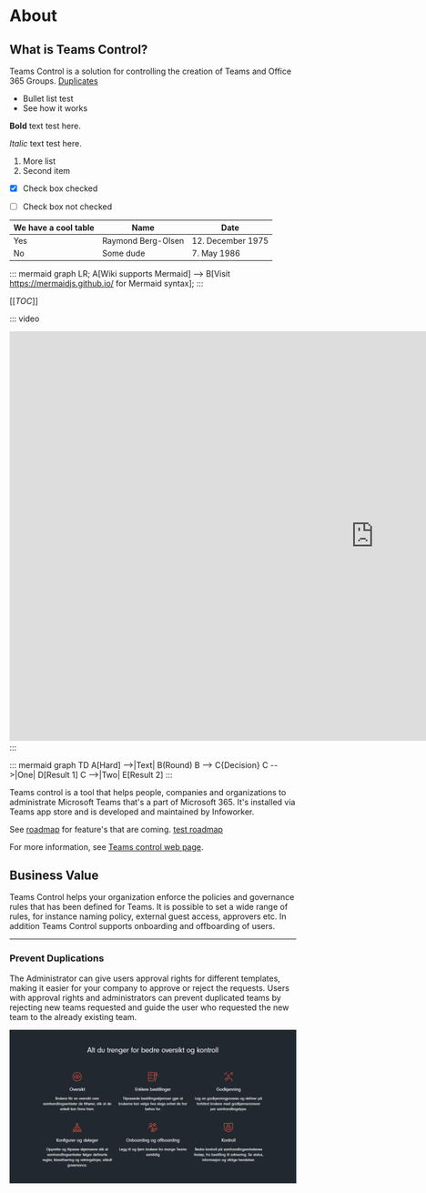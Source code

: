 # About
## What is Teams Control?
Teams Control is a solution for controlling the creation of Teams and Office 365 Groups.
[Duplicates](#duplicates)
- Bullet list test
- See how it works

**Bold** text test here.

_Italic_ text test here.

1. More list
2. Second item

- [x] Check box checked
- [ ] Check box not checked


|We have a cool table|Name  |Date  |
|--|--|--|
|Yes  |Raymond Berg-Olsen  | 12. December 1975 |
| No | Some dude | 7. May 1986 |

::: mermaid
 graph LR;
 A[Wiki supports Mermaid] --> B[Visit https://mermaidjs.github.io/ for Mermaid syntax];
:::

[[_TOC_]]

::: video
<iframe width="1280" height="720" src="https://www.youtube.com/embed/i3Y0XC56ILA" frameborder="0" allow="accelerometer; autoplay; encrypted-media; gyroscope; picture-in-picture" allowfullscreen></iframe>
:::

::: mermaid
graph TD
A[Hard] -->|Text| B(Round)
B --> C{Decision}
C -->|One| D[Result 1]
C -->|Two| E[Result 2]
:::



Teams control is a tool that helps people, companies and organizations to administrate Microsoft Teams that's a part of Microsoft 365. It's installed via Teams app store and is developed and maintained by Infoworker. 

See [roadmap](/Roadmap) for feature's that are coming.
[test roadmap](Roadmap.md)

For more information, see <a href="https://teamscontrol.com/" target="_blank">Teams control web page</a>.

## Business Value
Teams Control helps your organization enforce the policies and governance rules that has been defined for Teams. It is possible to set a wide range of rules, for instance naming policy, external guest access, approvers etc. In addition Teams Control supports onboarding and offboarding of users. 

---

<a name="duplicates"></a>
### Prevent Duplications
The Administrator can give users approval rights for different templates, making it easier for your company to approve or reject the requests. Users with approval rights and administrators can prevent duplicated teams by rejecting new teams requested and guide the user who requested the new team to the already existing team.

![image.png](https://raw.githubusercontent.com/Infoworker/teamscontrol/master/.attachments/image-2721bc6d-0bdd-42ba-8db8-764a0df8f275.png)